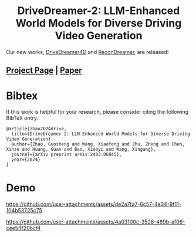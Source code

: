 <div align="center">   

# DriveDreamer-2: LLM-Enhanced World Models for Diverse Driving Video Generation
</div>

Our new works, [DriveDreamer4D](https://drivedreamer4d.github.io/) and [ReconDreamer](https://recondreamer.github.io/), are released!
 
## [Project Page](https://drivedreamer2.github.io) | [Paper](https://arxiv.org/pdf/2403.06845.pdf)


# Bibtex
If this work is helpful for your research, please consider citing the following BibTeX entry.

```
@article{zhao2024drive,
  title={DriveDreamer-2: LLM-Enhanced World Models for Diverse Driving Video Generation},
  author={Zhao, Guosheng and Wang, Xiaofeng and Zhu, Zheng and Chen, Xinze and Huang, Guan and Bao, Xiaoyi and Wang, Xingang},
  journal={arXiv preprint arXiv:2403.06845},
  year={2024}
}
```

# Demo

https://github.com/user-attachments/assets/de2a7fa7-6c57-4e34-9f11-104b53725c75


https://github.com/user-attachments/assets/4a03100c-3526-489b-af06-cee54f20bcf4

